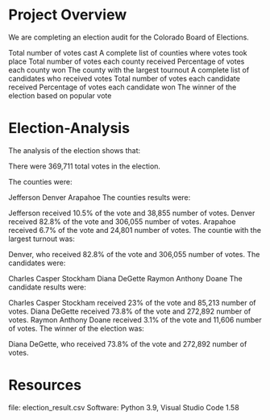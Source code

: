 # Project Overview
We are completing an election audit for the Colorado Board of Elections.

Total number of votes cast
A complete list of counties where votes took place
Total number of votes each county received
Percentage of votes each county won
The county with the largest tournout
A complete list of candidates who received votes
Total number of votes each candidate received
Percentage of votes each candidate won
The winner of the election based on popular vote

# Election-Analysis
The analysis of the election shows that:

There were 369,711 total votes in the election.

The counties were:

Jefferson
Denver
Arapahoe
The counties results were:

Jefferson received 10.5% of the vote and 38,855 number of votes.
Denver received 82.8% of the vote and 306,055 number of votes.
Arapahoe received 6.7% of the vote and 24,801 number of votes.
The countie with the largest turnout was:

Denver, who received 82.8% of the vote and 306,055 number of votes.
The candidates were:

Charles Casper Stockham
Diana DeGette
Raymon Anthony Doane
The candidate results were:

Charles Casper Stockham received 23% of the vote and 85,213 number of votes.
Diana DeGette received 73.8% of the vote and 272,892 number of votes.
Raymon Anthony Doane received 3.1% of the vote and 11,606 number of votes.
The winner of the election was:

Diana DeGette, who received 73.8% of the vote and 272,892 number of votes.
# Resources
file: election_result.csv
Software: Python 3.9, Visual Studio Code 1.58

